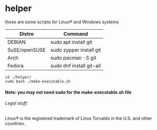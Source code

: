 # helper
these are some scripts for Linux® and Windows systems

| Distro        | Command                  |
|---------------|--------------------------|
| DEBIAN        | sudo apt install git     |
| SuSE/openSUSE | sudo zypper install git  |
| Arch          | sudo pacman -S git       |
| Fedora        | sudo dnf install git-all |

```
cd ./helper/
sudo bash ./make-executable.sh
```
#### Note: you may not need sudo for the make-executable.sh file


###### Legal stuff:
Linux® is the registered trademark of Linus Torvalds in the U.S. and other countries.
